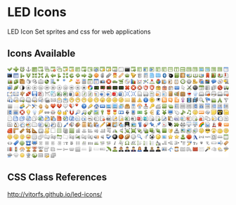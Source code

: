 # LED Icons
LED Icon Set sprites and css for web applications

## Icons Available

![LED Icons](https://raw.githubusercontent.com/vitorfs/led-icons/master/img/led-icons.png)

## CSS Class References

http://vitorfs.github.io/led-icons/
